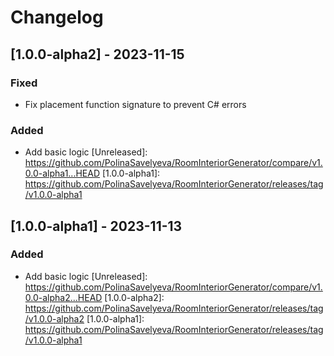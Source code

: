 # Changelog

## [1.0.0-alpha2] - 2023-11-15

### Fixed
- Fix placement function signature to prevent C# errors

### Added
- Add basic logic
[Unreleased]: https://github.com/PolinaSavelyeva/RoomInteriorGenerator/compare/v1.0.0-alpha1...HEAD
[1.0.0-alpha1]: https://github.com/PolinaSavelyeva/RoomInteriorGenerator/releases/tag/v1.0.0-alpha1

## [1.0.0-alpha1] - 2023-11-13

### Added
- Add basic logic
[Unreleased]: https://github.com/PolinaSavelyeva/RoomInteriorGenerator/compare/v1.0.0-alpha2...HEAD
[1.0.0-alpha2]: https://github.com/PolinaSavelyeva/RoomInteriorGenerator/releases/tag/v1.0.0-alpha2
[1.0.0-alpha1]: https://github.com/PolinaSavelyeva/RoomInteriorGenerator/releases/tag/v1.0.0-alpha1
